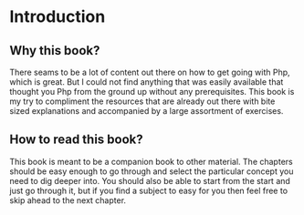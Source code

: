 # Introduction

## Why this book?
There seams to be a lot of content out there on how to get going with Php, which is great. But I could not find anything that was easily available that thought you Php from the ground up without any prerequisites. This book is my try to compliment the resources that are already out there with bite sized explanations and accompanied by a large assortment of exercises.

## How to read this book?

This book is meant to be a companion book to other material. The chapters should be easy enough to go through and select the particular concept you need to dig deeper into. You should also be able to start from the start and just go through it, but if you find a subject to easy for you then feel free to skip ahead to the next chapter.
